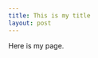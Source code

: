 ```yaml
---
title: This is my title
layout: post
---
```

<!DOCTYPE HTML>
<html>
  <head>
    <title>{{ page.title }}</title>
  </head>
  <body>
Here is my page.
</body>
